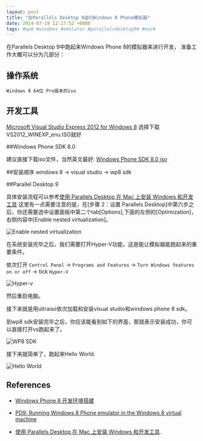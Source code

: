 ```yaml
---
layout: post
title: "在Parallels Desktop 9运行Windows 8 Phone模拟器"
date: 2014-07-19 12:17:52 +0800
tags: #wp8 #windows #emulator #parallelsdesktop9# #mac#
---
```


在Parallels Desktop 9中跑起来Windows Phone 8的模拟器来进行开发， 准备工作大概可以分为几部分：

## 操作系统

	Windows 8 64位 Pro版本的iso
	
## 开发工具

[Microsoft Visual Studio Express 2012 for Windows 8](http://www.microsoft.com/en-US/download/details.aspx?id=30664)	选择下载VS2012_WINEXP_enu.ISO就好

##Windows Phone SDK 8.0

建议直接下载iso文件，当然英文最好: [Windows Phone SDK 8.0 iso](http://download.microsoft.com/download/9/3/8/938A5074-461F-4E3D-89F4-5CE2F42C1E36/fulltril30/iso/wpsdkv80_enu1.iso)

##安装顺序
	windows 8  -> visual studio -> wp8 sdk


##Parallel Desktop 9

具体安装流程可以参考[使用 Parallels Desktop 在 Mac 上安装 Windows 和开发工具](http://msdn.microsoft.com/zh-cn/library/windows/apps/jj945424.aspx) 这里有一点需要注意的是，在[步骤 2：设置 Parallels Desktop]中第六步之后，你还需要选中设置面板中第二个tab[Options],下面的左侧的[Optimization]，右侧内容中[Enable nested virtualization]。

![Enable nested virtualization](https://cloud.githubusercontent.com/assets/491610/3633860/411b570c-0f00-11e4-947c-61cc1cbf1e80.png)

在系统安装完毕之后，我们需要打开Hyper-V功能，这是能让模拟器能跑起来的重要条件。

依次打开 `Control Panel` -> `Programs and Features` -> `Turn Windows features on or off` -> tick `Hyper-V`

![Hyper-v](https://cloud.githubusercontent.com/assets/491610/3633861/4cf12098-0f00-11e4-8ee4-c498a98e9526.png)

然后重启电脑。

接下来就是用ultraiso依次加载和安装visual studio和windows phone 8 sdk。

到wp8 sdk安装完毕之后，你应该能看到如下的界面，那就表示安装成功，你可以直接打开vs跑起来了。

![WP8 SDK](https://cloud.githubusercontent.com/assets/491610/3633863/66cdbef4-0f00-11e4-8e19-30d2dd129595.png)

接下来就简单了，跑起来Hello World.

![Hello World](https://cloud.githubusercontent.com/assets/491610/3633873/21cd0b1a-0f01-11e4-94c1-d68667859675.png)


## References

* [Windows Phone 8 开发环境搭建](http://www.cnblogs.com/fengbeihong/archive/2013/01/28/2880179.html)

* [PD9: Running Windows 8 Phone emulator in the Windows 8 virtual machine](http://kb.parallels.com/en/115211)

* [使用 Parallels Desktop 在 Mac 上安装 Windows 和开发工具](http://msdn.microsoft.com/zh-cn/library/windows/apps/jj945424.aspx).




